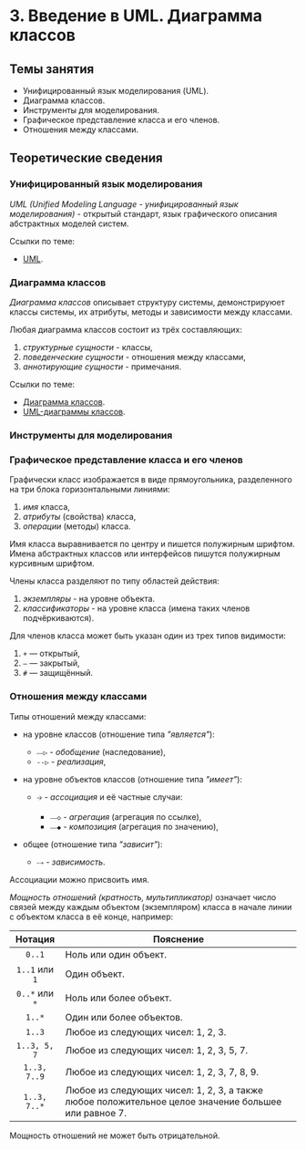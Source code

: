 # 3. Введение в UML. Диаграмма классов

## Темы занятия

- Унифицированный язык моделирования (UML).
- Диаграмма классов.
- Инструменты для моделирования.
- Графическое представление класса и его членов.
- Отношения между классами.

## Теоретические сведения

### Унифицированный язык моделирования

_UML (Unified Modeling Language - унифицированный язык моделирования)_ -
открытый стандарт, язык графического описания абстрактных моделей систем.

Ссылки по теме:

- [UML](https://ru.wikipedia.org/wiki/UML).

### Диаграмма классов

_Диаграмма классов_ описывает структуру системы, демонстрируюет классы 
системы, их атрибуты, методы и зависимости между классами.

Любая диаграмма классов состоит из трёх составляющих:

1. _структурные сущности_ - классы,
2. _поведенческие сущности_ - отношения между классами,
3. _аннотирующие сущности_ - примечания.

Ссылки по теме:

- [Диаграмма классов](https://ru.wikipedia.org/wiki/Диаграмма_классов).
- [UML-диаграммы классов](https://prog-cpp.ru/uml-classes).

### Инструменты для моделирования

### Графическое представление класса и его членов

Графически класс изображается в виде прямоугольника, разделенного на три блока 
горизонтальными линиями:

1. _имя_ класса,
2. _атрибуты_ (свойства) класса,
3. _операции_ (методы) класса.

Имя класса выравнивается по центру и пишется полужирным шрифтом.
Имена абстрактных классов или интерфейсов пишутся полужирным курсивным шрифтом.

Члены класса разделяют по типу областей действия:

1. _экземпляры_ - на уровне объекта.
2. _классификаторы_ - на уровне класса (имена таких членов подчёркиваются).

Для членов класса может быть указан один из трех типов видимости:

1. `+` — открытый,
2. `—` — закрытый,
3. `#` — защищённый.

### Отношения между классами

Типы отношений между классами:

- на уровне классов (отношение типа _"является"_):

  - `⎯⎯▷` - _обобщение_ (наследование),
  - `--▷` - _реализация_,
  
- на уровне объектов классов (отношение типа _"имеет"_):

  - `🡢` - _ассоциация_ и её частные случаи:

    - `⎯⎯◇` - _агрегация_ (агрегация по ссылке),
    - `⎯⎯◆` - _композиция_ (агрегация по значению),
  
- общее (отношение типа _"зависит"_):
  
  - `⤍` - _зависимость_.

Ассоциации можно присвоить имя.

_Мощность отношений (кратность, мультипликатор)_ означает число связей между
каждым объектом (экземпляром) класса в начале линии с объектом класса
в её конце, например:

Нотация | Пояснение
:------:| ---------
`0..1` | Ноль или один объект.
`1..1` или `1` | Один объект.
`0..*` или `*` | Ноль или более объект.
`1..*` | Один или более объектов.
`1..3` | Любое из следующих чисел: 1, 2, 3.
`1..3, 5, 7` | Любое из следующих чисел: 1, 2, 3, 5, 7.
`1..3, 7..9` | Любое из следующих чисел: 1, 2, 3, 7, 8, 9.
`1..3, 7..*` | Любое из следующих чисел: 1, 2, 3, а также любое положительное целое значение большее или равное 7.

Мощность отношений не может быть отрицательной.